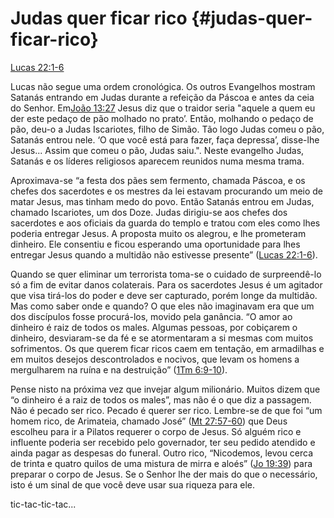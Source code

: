 # **Judas quer ficar rico** {#judas-quer-ficar-rico}

[Lucas 22:1-6](http://bibliaonline.com.br/acf/lc/22/1-6)

Lucas não segue uma ordem cronológica. Os outros Evangelhos mostram Satanás entrando em Judas durante a refeição da Páscoa e antes da ceia do Senhor. Em[João 13:27](http://bibliaonline.com.br/acf/jo/13/27) Jesus diz que o traidor seria &quot;aquele a quem eu der este pedaço de pão molhado no prato’. Então, molhando o pedaço de pão, deu-o a Judas Iscariotes, filho de Simão. Tão logo Judas comeu o pão, Satanás entrou nele. ‘O que você está para fazer, faça depressa’, disse-lhe Jesus... Assim que comeu o pão, Judas saiu.&quot;. Neste evangelho Judas, Satanás e os líderes religiosos aparecem reunidos numa mesma trama.

Aproximava-se “a festa dos pães sem fermento, chamada Páscoa, e os chefes dos sacerdotes e os mestres da lei estavam procurando um meio de matar Jesus, mas tinham medo do povo. Então Satanás entrou em Judas, chamado Iscariotes, um dos Doze. Judas dirigiu-se aos chefes dos sacerdotes e aos oficiais da guarda do templo e tratou com eles como lhes poderia entregar Jesus. A proposta muito os alegrou, e lhe prometeram dinheiro. Ele consentiu e ficou esperando uma oportunidade para lhes entregar Jesus quando a multidão não estivesse presente” ([Lucas 22:1-6](http://bibliaonline.com.br/acf/lc/22/1-6)).

Quando se quer eliminar um terrorista toma-se o cuidado de surpreendê-lo só a fim de evitar danos colaterais. Para os sacerdotes Jesus é um agitador que visa tirá-los do poder e deve ser capturado, porém longe da multidão. Mas como saber onde e quando? O que eles não imaginavam era que um dos discípulos fosse procurá-los, movido pela ganância. “O amor ao dinheiro é raiz de todos os males. Algumas pessoas, por cobiçarem o dinheiro, desviaram-se da fé e se atormentaram a si mesmas com muitos sofrimentos. Os que querem ficar ricos caem em tentação, em armadilhas e em muitos desejos descontrolados e nocivos, que levam os homens a mergulharem na ruína e na destruição” ([1Tm 6:9-10](http://bibliaonline.com.br/acf/1tm/6/9-10)).

Pense nisto na próxima vez que invejar algum milionário. Muitos dizem que “o dinheiro é a raiz de todos os males”, mas não é o que diz a passagem. Não é pecado ser rico. Pecado é querer ser rico. Lembre-se de que foi “um homem rico, de Arimateia, chamado José” ([Mt 27:57-60](http://bibliaonline.com.br/acf/mt/27/57-60)) que Deus escolheu para ir a Pilatos requerer o corpo de Jesus. Só alguém rico e influente poderia ser recebido pelo governador, ter seu pedido atendido e ainda pagar as despesas do funeral. Outro rico, “Nicodemos, levou cerca de trinta e quatro quilos de uma mistura de mirra e aloés” ([Jo 19:39](http://bibliaonline.com.br/acf/jo/19/39)) para preparar o corpo de Jesus. Se o Senhor lhe der mais do que o necessário, isto é um sinal de que você deve usar sua riqueza para ele.

tic-tac-tic-tac...